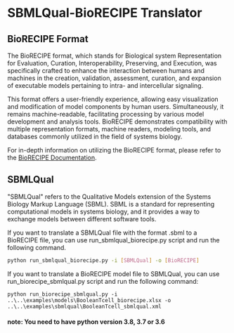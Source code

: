 # SBMLQual-BioRECIPE Translator

## BioRECIPE Format

The BioRECIPE format, which stands for Biological system Representation for Evaluation, Curation, Interoperability, Preserving, and Execution, was specifically crafted to enhance the interaction between humans and machines in the creation, validation, assessment, curation, and expansion of executable models pertaining to intra- and intercellular signaling.

This format offers a user-friendly experience, allowing easy visualization and modification of model components by human users. Simultaneously, it remains machine-readable, facilitating processing by various model development and analysis tools. BioRECIPE demonstrates compatibility with multiple representation formats, machine readers, modeling tools, and databases commonly utilized in the field of systems biology.

For in-depth information on utilizing the BioRECIPE format, please refer to the [BioRECIPE Documentation](https://melody-biorecipe.readthedocs.io/en/latest/index.html).

## SBMLQual

"SBMLQual" refers to the Qualitative Models extension of the Systems Biology Markup Language (SBML). SBML is a standard for representing computational models in systems biology, and it provides a way to exchange models between different software tools.

If you want to translate a SBMLQual file with the format .sbml to a BioRECIPE file, you can use run_sbmlqual_biorecipe.py script and run the following command.
```bash
python run_sbmlqual_biorecipe.py -i [SBMLQual] -o [BioRECIPE]
```
If you want to translate a BioRECIPE model file to SBMLQual, you can use run_biorecipe_sbmlqual.py script and run the following command:

```
python run_biorecipe_sbmlqual.py -i ..\..\examples\models\BooleanTcell_biorecipe.xlsx -o ..\..\examples\sbmlqual\BooleanTcell_sbmlqual.xml
```

#### note: You need to have python version 3.8, 3.7 or 3.6 

